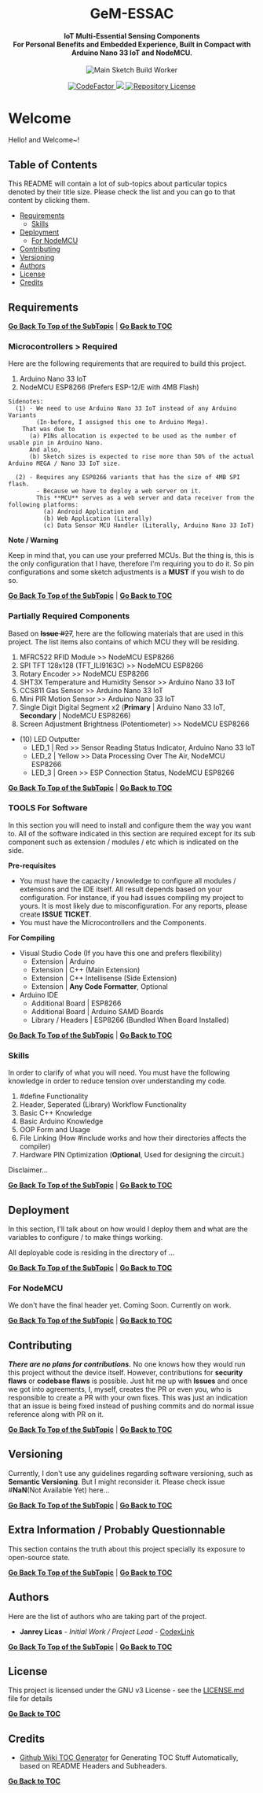 <h1 align="center">GeM-ESSAC</h1>
<h4 align="center">IoT Multi-Essential Sensing Components<br>
For Personal Benefits and Embedded Experience, Built in Compact with Arduino Nano 33 IoT and NodeMCU.</h4>

<div align="center">

![Main Sketch Build Worker](https://github.com/CodexLink/GeM-ESSAC/workflows/Main%20Sketch%20Build%20Worker/badge.svg?branch=master)

<a href="https://www.codefactor.io/repository/github/codexlink/iotmesc">
  <img src="https://www.codefactor.io/repository/github/codexlink/iotmesc/badge" alt="CodeFactor">
</a>

<a href="https://www.codacy.com/app/CodexLink/IoTMesC?utm_source=github.com&amp;utm_medium=referral&amp;utm_content=CodexLink/IoTMesC&amp;utm_campaign=Badge_Grade">
  <img src="https://badgen.net/codacy/grade/d8efe2b67dac445d918e277601e801b8">
</a>

<a href="https://github.com/CodexLink/IoTMesC">
  <img src="https://badgen.net/github/license/CodexLink/IoTMesC" alt="Repository License">
</a>

</div>

# Welcome

Hello! and Welcome~!

## Table of Contents

This README will contain a lot of sub-topics about particular topics denoted by their title size. Please check the list and you can go to that content by clicking them.

* [Requirements](#requirements)
  + [Skills](#skills)
* [Deployment](#deployment)
  + [For NodeMCU](#for-nodemcu)
* [Contributing](#contributing)
* [Versioning](#versioning)
* [Authors](#authors)
* [License](#license)
* [Credits](#credits)

## Requirements

**[Go Back To Top of the SubTopic](#--file-structure-deconstruction)** | **[Go Back to TOC](#table-of-contents)**

### Microcontrollers > Required

Here are the following requirements that are required to build this project.

1. Arduino Nano 33 IoT
2. NodeMCU ESP8266 (Prefers ESP-12/E with 4MB Flash)

```
Sidenotes:
  (1) - We need to use Arduino Nano 33 IoT instead of any Arduino Variants
        (In-before, I assigned this one to Arduino Mega).
    That was due to
      (a) PINs allocation is expected to be used as the number of usable pin in Arduino Nano.
      And also,
      (b) Sketch sizes is expected to rise more than 50% of the actual  Arduino MEGA / Nano 33 IoT size.

  (2) - Requires any ESP8266 variants that has the size of 4MB SPI flash.
        - Because we have to deploy a web server on it.
        This **MCU** serves as a web server and data receiver from the following platforms:
          (a) Android Application and
          (b) Web Application (Literally)
          (c) Data Sensor MCU Handler (Literally, Arduino Nano 33 IoT)
```

**Note / Warning**

Keep in mind that, you can use your preferred MCUs. But the thing is, this is the only configuration that I have, therefore I'm requiring you to do it. So pin configurations and some sketch adjustments is a **MUST** if you wish to do so.

**[Go Back To Top of the SubTopic](#--file-structure-deconstruction)** | **[Go Back to TOC](#table-of-contents)**

### Partially Required Components

Based on ~~**Issue** #27~~, here are the following materials that are used in this project. The list items also contains of which MCU they will be residing.

1. MFRC522 RFID Module >> NodeMCU ESP8266
2. SPI TFT 128x128 (TFT_ILI9163C) >> NodeMCU ESP8266
3. Rotary Encoder >> NodeMCU ESP8266
4. SHT3X Temperature and Humidity Sensor >> Arduino Nano 33 IoT
5. CCS811 Gas Sensor >> Arduino Nano 33 IoT
6. Mini PIR Motion Sensor >> Arduino Nano 33 IoT
7. Single Digit Digital Segment x2 (**Primary** | Arduino Nano 33 IoT, **Secondary** | NodeMCU ESP8266)
8. Screen Adjustment Brightness (Potentiometer) >> NodeMCU ESP8266

* (10) LED Outputter
  * LED_1 | Red >> Sensor Reading Status Indicator, Arduino Nano 33 IoT
  * LED_2 | Yellow >> Data Processing Over The Air, NodeMCU ESP8266
  * LED_3 | Green >> ESP Connection Status, NodeMCU ESP8266

**[Go Back To Top of the SubTopic](#--file-structure-deconstruction)** | **[Go Back to TOC](#table-of-contents)**

### TOOLS For Software

In this section you will need to install and configure them the way you want to. All of the software indicated in this section are required except for its sub component such as extension / modules / etc which is indicated on the side.

**Pre-requisites**

- You must have the capacity / knowledge to configure all modules / extensions and the IDE itself. All result depends based on your configuration. For instance, if you had issues compiling my project to yours. It is most likely due to misconfiguration. For any reports, please create **ISSUE TICKET**.
- You must have the Microcontrollers and the Components.

**For Compiling**

* Visual Studio Code (If you have this one and prefers flexibility)
  * Extension | Arduino
  * Extension | C++ (Main Extension)
  * Extension | C++ Intellisense (Side Extension)
  * Extension | **Any Code Formatter**, Optional
* Arduino IDE
  * Additional Board | ESP8266
  * Additional Board | Arduino SAMD Boards
  * Library / Headers | ESP8266 (Bundled When Board Installed)

**[Go Back To Top of the SubTopic](#--file-structure-deconstruction)** | **[Go Back to TOC](#table-of-contents)**

### Skills

In order to clarify of what you will need. You must have the following knowledge in order to reduce tension over understanding my code.

1. #define Functionality
2. Header, Seperated (Library) Workflow Functionality
3. Basic C++ Knowledge
4. Basic Arduino Knowledge
5. OOP Form and Usage
6. File Linking (How #include works and how their directories affects the compiler)
7. Hardware PIN Optimization (**Optional**, Used for designing the circuit.)

Disclaimer...

**[Go Back To Top of the SubTopic](#--file-structure-deconstruction)** | **[Go Back to TOC](#table-of-contents)**

## Deployment

In this section, I'll talk about on how would I deploy them and what are the variables to configure / to make things working.

All deployable code is residing in the directory of ...

**[Go Back To Top of the SubTopic](#--file-structure-deconstruction)** | **[Go Back to TOC](#table-of-contents)**

### For NodeMCU

We don't have the final header yet. Coming Soon. Currently on work.

**[Go Back To Top of the SubTopic](#--file-structure-deconstruction)** | **[Go Back to TOC](#table-of-contents)**

## Contributing

***There are no plans for contributions.*** No one knows how they would run this project without the device itself. However, contributions for **security flaws** or **codebase flaws** is possible. Just hit me up with **Issues** and once we got into agreements, I, myself, creates the PR or even you, who is responsible to create a PR with your own fixes. This was just an indication that an issue is being fixed instead of pushing commits and do normal issue reference along with PR on it.

**[Go Back To Top of the SubTopic](#--file-structure-deconstruction)** | **[Go Back to TOC](#table-of-contents)**

## Versioning

Currently, I don't use any guidelines regarding software versioning, such as **Semantic Versioning**. But I might reconsider it. Please check issue #**NaN**(Not Available Yet) here...

**[Go Back To Top of the SubTopic](#--file-structure-deconstruction)** | **[Go Back to TOC](#table-of-contents)**

## Extra Information / Probably Questionnable

This section contains the truth about this project specially its exposure to open-source state.

**[Go Back To Top of the SubTopic](#--file-structure-deconstruction)** | **[Go Back to TOC](#table-of-contents)**

## Authors

Here are the list of authors who are taking part of the project.

* **Janrey Licas** - *Initial Work / Project Lead* - [CodexLink](https://github.com/CodexLink)

**[Go Back To Top of the SubTopic](#--file-structure-deconstruction)** | **[Go Back to TOC](#table-of-contents)**

## License

This project is licensed under the GNU v3 License - see the [LICENSE.md](https://github.com/CodexLink/IoTMesC/blob/master/README.md) file for details

**[Go Back to TOC](#table-of-contents)**

## Credits

* [Github Wiki TOC Generator](https://ecotrust-canada.github.io/markdown-toc/) for  Generating TOC Stuff Automatically, based on README Headers and Subheaders.

**[Go Back to TOC](#table-of-contents)**
